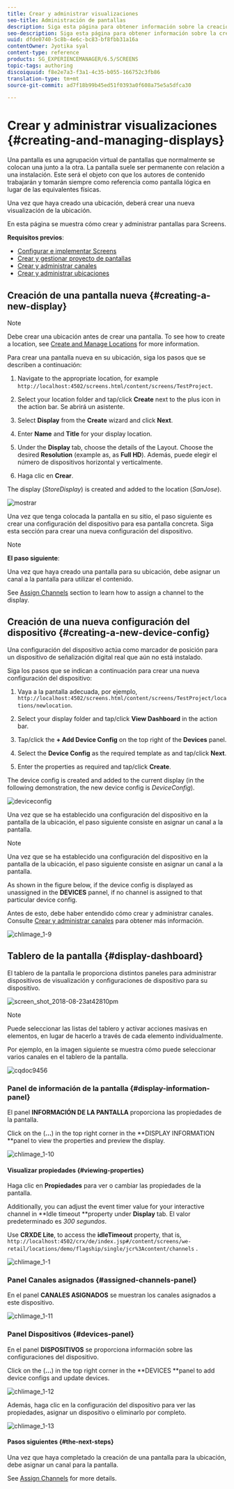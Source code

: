 ```yaml
---
title: Crear y administrar visualizaciones
seo-title: Administración de pantallas
description: Siga esta página para obtener información sobre la creación de una nueva pantalla y configuración del dispositivo. Además, obtenga información sobre el tablero de la pantalla.
seo-description: Siga esta página para obtener información sobre la creación de una nueva pantalla y configuración del dispositivo. Además, obtenga información sobre el tablero de la pantalla.
uuid: dfde0740-5c8b-4e6c-bc83-bf8fbb31a16a
contentOwner: Jyotika syal
content-type: reference
products: SG_EXPERIENCEMANAGER/6.5/SCREENS
topic-tags: authoring
discoiquuid: f8e2e7a3-f3a1-4c35-b055-166752c3fb86
translation-type: tm+mt
source-git-commit: ad7f18b99b45ed51f0393a0f608a75e5a5dfca30

---
```



# Crear y administrar visualizaciones {#creating-and-managing-displays}

Una pantalla es una agrupación virtual de pantallas que normalmente se colocan una junto a la otra. La pantalla suele ser permanente con relación a una instalación. Este será el objeto con que los autores de contenido trabajarán y tomarán siempre como referencia como pantalla lógica en lugar de las equivalentes físicas.

Una vez que haya creado una ubicación, deberá crear una nueva visualización de la ubicación.

En esta página se muestra cómo crear y administrar pantallas para Screens.

**Requisitos previos**:

* [Configurar e implementar Screens](configuring-screens-introduction.md)
* [Crear y gestionar proyecto de pantallas](creating-a-screens-project.md)
* [Crear y administrar canales](managing-channels.md)
* [Crear y administrar ubicaciones](managing-locations.md)

## Creación de una pantalla nueva {#creating-a-new-display}

>[!NOTE]
>
>Debe crear una ubicación antes de crear una pantalla. To see how to create a location, see [Create and Manage Locations](managing-locations.md) for more information.

Para crear una pantalla nueva en su ubicación, siga los pasos que se describen a continuación:

1. Navigate to the appropriate location, for example `http://localhost:4502/screens.html/content/screens/TestProject`.
1. Select your location folder and tap/click **Create** next to the plus icon in the action bar. Se abrirá un asistente.
1. Select **Display** from the **Create** wizard and click **Next**.

1. Enter **Name** and **Title** for your display location.

1. Under the **Display** tab, choose the details of the Layout. Choose the desired **Resolution** (example as, as **Full HD**). Además, puede elegir el número de dispositivos horizontal y verticalmente.

1. Haga clic en **Crear**.

The display (*StoreDisplay*) is created and added to the location (*SanJose*).

![mostrar](assets/display.gif)

Una vez que tenga colocada la pantalla en su sitio, el paso siguiente es crear una configuración del dispositivo para esa pantalla concreta. Siga esta sección para crear una nueva configuración del dispositivo.

>[!NOTE]
>
>**El paso siguiente**:
>
>Una vez que haya creado una pantalla para su ubicación, debe asignar un canal a la pantalla para utilizar el contenido.
>
>See [Assign Channels](channel-assignment.md) section to learn how to assign a channel to the display.

## Creación de una nueva configuración del dispositivo {#creating-a-new-device-config}

Una configuración del dispositivo actúa como marcador de posición para un dispositivo de señalización digital real que aún no está instalado.

Siga los pasos que se indican a continuación para crear una nueva configuración del dispositivo:

1. Vaya a la pantalla adecuada, por ejemplo, `http://localhost:4502/screens.html/content/screens/TestProject/locations/newlocation`.
1. Select your display folder and tap/click **View Dashboard** in the action bar.
1. Tap/click the **+ Add Device Config** on the top right of the **Devices** panel.

1. Select the **Device Config** as the required template as and tap/click **Next**.

1. Enter the properties as required and tap/click **Create**.

The device config is created and added to the current display (in the following demonstration, the new device config is *DeviceConfig*).

![deviceconfig](assets/deviceconfig.gif)

Una vez que se ha establecido una configuración del dispositivo en la pantalla de la ubicación, el paso siguiente consiste en asignar un canal a la pantalla.

>[!NOTE]
>
>Una vez que se ha establecido una configuración del dispositivo en la pantalla de la ubicación, el paso siguiente consiste en asignar un canal a la pantalla.
>
>As shown in the figure below, if the device config is displayed as unassigned in the **DEVICES** pannel, if no channel is assigned to that particular device config.
>
>Antes de esto, debe haber entendido cómo crear y administrar canales. Consulte [Crear y administrar canales](managing-channels.md) para obtener más información.

![chlimage_1-9](assets/chlimage_1-9.png)

## Tablero de la pantalla {#display-dashboard}

El tablero de la pantalla le proporciona distintos paneles para administrar dispositivos de visualización y configuraciones de dispositivo para su dispositivo.

![screen_shot_2018-08-23at42810pm](assets/screen_shot_2018-08-23at42810pm.png)

>[!NOTE]
>
>Puede seleccionar las listas del tablero y activar acciones masivas en elementos, en lugar de hacerlo a través de cada elemento individualmente.
>
>Por ejemplo, en la imagen siguiente se muestra cómo puede seleccionar varios canales en el tablero de la pantalla.

![cqdoc9456](assets/cqdoc9456.gif)

### Panel de información de la pantalla {#display-information-panel}

El panel **INFORMACIÓN DE LA PANTALLA** proporciona las propiedades de la pantalla.

Click on the (**...**) in the top right corner in the **DISPLAY INFORMATION **panel to view the properties and preview the display.

![chlimage_1-10](assets/chlimage_1-10.png)

#### Visualizar propiedades {#viewing-properties}

Haga clic en **Propiedades** para ver o cambiar las propiedades de la pantalla.

Additionally, you can adjust the event timer value for your interactive channel in **Idle timeout **property under **Display** tab. El valor predeterminado es *300 segundos*.

Use **CRXDE Lite**, to access the **idleTimeout** property, that is, `http://localhost:4502/crx/de/index.jsp#/content/screens/we-retail/locations/demo/flagship/single/jcr%3Acontent/channels` .

![chlimage_1-1](assets/chlimage_1-1.gif)

### Panel Canales asignados {#assigned-channels-panel}

En el panel **CANALES ASIGNADOS** se muestran los canales asignados a este dispositivo.

![chlimage_1-11](assets/chlimage_1-11.png)

### Panel Dispositivos {#devices-panel}

En el panel **DISPOSITIVOS** se proporciona información sobre las configuraciones del dispositivo.

Click on the (**...**) in the top right corner in the **DEVICES **panel to add device configs and update devices.

![chlimage_1-12](assets/chlimage_1-12.png)

Además, haga clic en la configuración del dispositivo para ver las propiedades, asignar un dispositivo o eliminarlo por completo.

![chlimage_1-13](assets/chlimage_1-13.png)

#### Pasos siguientes {#the-next-steps}

Una vez que haya completado la creación de una pantalla para la ubicación, debe asignar un canal para la pantalla.

See [Assign Channels](channel-assignment.md) for more details.
